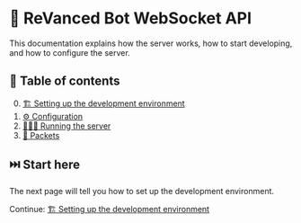 # 🚙 ReVanced Bot WebSocket API

This documentation explains how the server works, how to start developing, and how to configure the server.

## 📖 Table of contents

0. [🏗️ Setting up the development environment](./0_development_environment.md)
1. [⚙️ Configuration](./1_configuration.md)
2. [🏃🏻‍♂️ Running the server](./2_running.md)
3. [📨 Packets](./3_packets.md)

## ⏭️ Start here

The next page will tell you how to set up the development environment.

Continue: [🏗️ Setting up the development environment](./0_development_environment.md)
